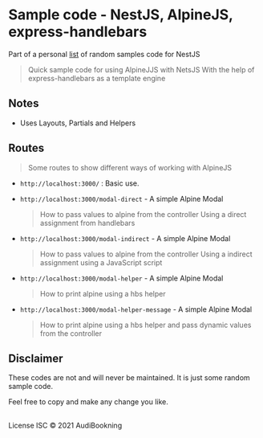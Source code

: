 # Sample code - NestJS, AlpineJS, express-handlebars

Part of a personal [list](https://github.com/audiBookning/sample-nestjs-codes) of random samples code for NestJS

> Quick sample code for using AlpineJJS with NetsJS
> With the help of express-handlebars as a template engine

## Notes

- Uses Layouts, Partials and Helpers

## Routes

> Some routes to show different ways of working with AlpineJS

- `http://localhost:3000/` : Basic use.

- `http://localhost:3000/modal-direct` - A simple Alpine Modal

  > How to pass values to alpine from the controller
  > Using a direct assignment from handlebars

- `http://localhost:3000/modal-indirect` - A simple Alpine Modal

  > How to pass values to alpine from the controller
  > Using a indirect assignment using a JavaScript script

- `http://localhost:3000/modal-helper` - A simple Alpine Modal

  > How to print alpine using a hbs helper

- `http://localhost:3000/modal-helper-message` - A simple Alpine Modal

  > How to print alpine using a hbs helper and pass dynamic values from the controller

## Disclaimer

These codes are not and will never be maintained. It is just some random sample code.

Feel free to copy and make any change you like.

##

License
ISC © 2021 AudiBookning
